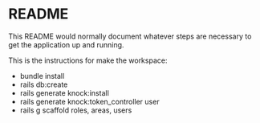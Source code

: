 # README

This README would normally document whatever steps are necessary to get the
application up and running.

This is the instructions for make the workspace:
* bundle install
* rails db:create
* rails generate knock:install
* rails generate knock:token_controller user
* rails g scaffold roles, areas, users
